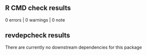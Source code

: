 ## R CMD check results

0 errors | 0 warnings | 0 note

## revdepcheck results

There are currently no downstream dependencies for this package

